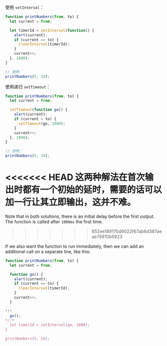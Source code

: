 
使用 `setInterval`：

```js run
function printNumbers(from, to) {
  let current = from;

  let timerId = setInterval(function() {
    alert(current);
    if (current == to) {
      clearInterval(timerId);
    }
    current++;
  }, 1000);
}

// 用例：
printNumbers(5, 10);
```

使用递归 `setTimeout`：


```js run
function printNumbers(from, to) {
  let current = from;

  setTimeout(function go() {
    alert(current);
    if (current < to) {
      setTimeout(go, 1000);
    }
    current++;
  }, 1000);
}

// 用例：
printNumbers(5, 10);
```

<<<<<<< HEAD
这两种解法在首次输出时都有一个初始的延时，需要的话可以加一行让其立即输出，这并不难。
=======
Note that in both solutions, there is an initial delay before the first output. The function is called after `1000ms` the first time.
>>>>>>> 852ee189170d9022f67ab6d387aeae76810b5923

If we also want the function to run immediately, then we can add an additional call on a separate line, like this:

```js run
function printNumbers(from, to) {
  let current = from;

  function go() {
    alert(current);
    if (current == to) {
      clearInterval(timerId);
    }
    current++;
  }

*!*
  go();
*/!*
  let timerId = setInterval(go, 1000);
}

printNumbers(5, 10);
```
